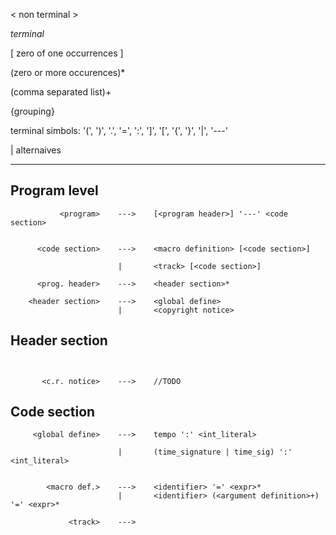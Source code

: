 < non terminal >

*terminal*

\[ zero of one occurrences ]

(zero or more occurences)*

(comma separated list)+

{grouping}

terminal simbols:   '(', ')', '.', '=', ':', ']', '[', '{', '}', '|', '---'

| alternaives

---

## Program level
```
           <program>    --->    [<program header>] '---' <code section>


      <code section>    --->    <macro definition> [<code section>]

                        |       <track> [<code section>]

      <prog. header>    --->    <header section>*

    <header section>    --->    <global define>
                        |       <copyright notice>

```
## Header section
```


       <c.r. notice>    --->    //TODO

```
## Code section
```
     <global define>    --->    tempo ':' <int_literal>

                        |       (time_signature | time_sig) ':' <int_literal>


        <macro def.>    --->    <identifier> '=' <expr>*
                        |       <identifier> (<argument definition>+) '=' <expr>*

             <track>    --->


```
